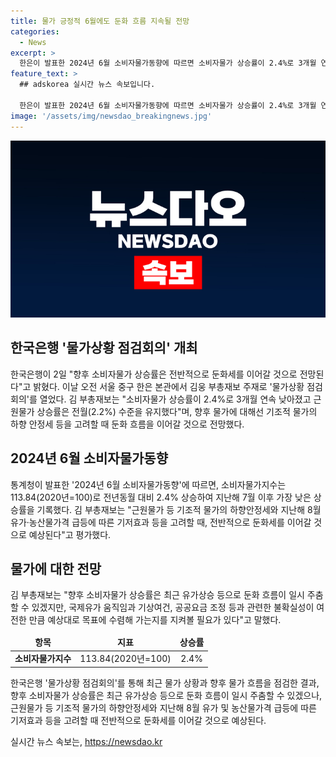 ```yaml
---
title: 물가 긍정적 6월에도 둔화 흐름 지속될 전망
categories:
  - News
excerpt: >
  한은이 발표한 2024년 6월 소비자물가동향에 따르면 소비자물가 상승률이 2.4%로 3개월 연속 낮아지고, 근원물가 상승률은 2%대 초반에서 안정된 흐름을 보였다. 한은은 향후 물가에 대해 둔화 흐름을 이어갈 것으로 전망했지만, 불확실성과 예상과의 수렴 여부를 지켜봐야 한다고 밝혔다.
feature_text: >
  ## adskorea 실시간 뉴스 속보입니다.

  한은이 발표한 2024년 6월 소비자물가동향에 따르면 소비자물가 상승률이 2.4%로 3개월 연속 낮아지고, 근원물가 상승률은 2%대 초반에서 안정된 흐름을 보였다. 한은은 향후 물가에 대해 둔화 흐름을 이어갈 것으로 전망했지만, 불확실성과 예상과의 수렴 여부를 지켜봐야 한다고 밝혔다.
image: '/assets/img/newsdao_breakingnews.jpg'
---
```


<p><img src="/assets/img/newsdao_breakingnews.jpg" alt="adskorea 속보" /></p>

<h2 data-ke-size="size26">한국은행 '물가상황 점검회의' 개최</h2>

<p data-ke-size="size16">한국은행이 2일 "향후 소비자물가 상승률은 전반적으로 둔화세를 이어갈 것으로 전망된다"고 밝혔다. 이날 오전 서울 중구 한은 본관에서 김웅 부총재보 주재로 '물가상황 점검회의'를 열었다. 김 부총재보는 "소비자물가 상승률이 2.4%로 3개월 연속 낮아졌고 근원물가 상승률은 전월(2.2%) 수준을 유지했다"며, 향후 물가에 대해선 기조적 물가의 하향 안정세 등을 고려할 때 둔화 흐름을 이어갈 것으로 전망했다.</p>

<h2 data-ke-size="size26">2024년 6월 소비자물가동향</h2>

<p data-ke-size="size16">통계청이 발표한 '2024년 6월 소비자물가동향'에 따르면, 소비자물가지수는 113.84(2020년=100)로 전년동월 대비 2.4% 상승하여 지난해 7월 이후 가장 낮은 상승률을 기록했다. 김 부총재보는 "근원물가 등 기조적 물가의 하향안정세와 지난해 8월 유가·농산물가격 급등에 따른 기저효과 등을 고려할 때, 전반적으로 둔화세를 이어갈 것으로 예상된다"고 평가했다.</p>

<h2 data-ke-size="size26">물가에 대한 전망</h2>

<p data-ke-size="size16">김 부총재보는 "향후 소비자물가 상승률은 최근 유가상승 등으로 둔화 흐름이 일시 주춤할 수 있겠지만, 국제유가 움직임과 기상여건, 공공요금 조정 등과 관련한 불확실성이 여전한 만큼 예상대로 목표에 수렴해 가는지를 지켜볼 필요가 있다"고 말했다.</p>

<table>
  <thead>
    <tr>
      <td style="text-align: center; height: 17px;"><b>항목</b></td>
      <td style="text-align: center; height: 17px;"><b>지표</b></td>
      <td style="text-align: center; height: 17px;"><b>상승률</b></td>
    </tr>
  </thead>
  <tbody>
    <tr>
      <td style="text-align: center; height: 17px;"><b>소비자물가지수</b></td>
      <td style="text-align: center; height: 17px;">113.84(2020년=100)</td>
      <td style="text-align: center; height: 17px;">2.4%</td>
    </tr>
  </tbody>
</table>

<p data-ke-size="size16">한국은행 '물가상황 점검회의'를 통해 최근 물가 상황과 향후 물가 흐름을 점검한 결과, 향후 소비자물가 상승률은 최근 유가상승 등으로 둔화 흐름이 일시 주춤할 수 있겠으나, 근원물가 등 기조적 물가의 하향안정세와 지난해 8월 유가 및 농산물가격 급등에 따른 기저효과 등을 고려할 때 전반적으로 둔화세를 이어갈 것으로 예상된다.</p>
실시간 뉴스 속보는, <a href="https://newsdao.kr" rel="dofollow">https://newsdao.kr</a>


